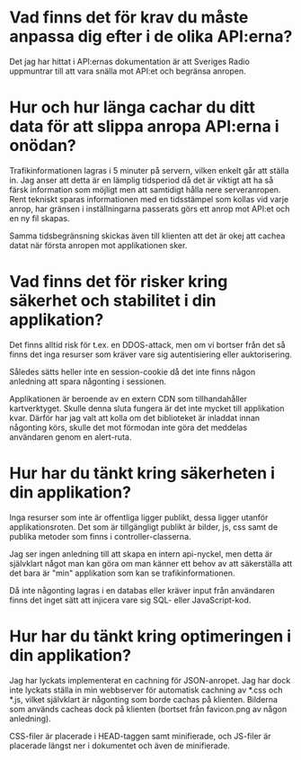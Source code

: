 # Vad finns det för krav du måste anpassa dig efter i de olika API:erna?
Det jag har hittat i API:ernas dokumentation är att Sveriges Radio uppmuntrar till att vara snälla mot API:et och begränsa anropen.

# Hur och hur länga cachar du ditt data för att slippa anropa API:erna i onödan?
Trafikinformationen lagras i 5 minuter på servern, vilken enkelt går att ställa in. Jag anser att detta är en lämplig tidsperiod då det är viktigt att ha så färsk information som möjligt men att samtidigt hålla nere serveranropen. Rent tekniskt sparas informationen med en tidsstämpel som kollas vid varje anrop, har gränsen i inställningarna passerats görs ett anrop mot API:et och en ny fil skapas.

Samma tidsbegränsning skickas även till klienten att det är okej att cachea datat när första anropen mot applikationen sker.

# Vad finns det för risker kring säkerhet och stabilitet i din applikation?
Det finns alltid risk för t.ex. en DDOS-attack, men om vi bortser från det så finns det inga resurser som kräver vare sig autentisiering eller auktorisering. 

Således sätts heller inte en session-cookie då det inte finns någon anledning att spara någonting i sessionen. 

Applikationen är beroende av en extern CDN som tillhandahåller kartverktyget. Skulle denna sluta fungera är det inte mycket till applikation kvar. Därför har jag valt att kolla om det biblioteket är inladdat innan någonting körs, skulle det mot förmodan inte göra det meddelas användaren genom en alert-ruta.

# Hur har du tänkt kring säkerheten i din applikation?
Inga resurser som inte är offentliga ligger publikt, dessa ligger utanför applikationsroten. Det som är tillgängligt publikt är bilder, js, css samt de publika metoder som finns i controller-classerna.

Jag ser ingen anledning till att skapa en intern api-nyckel, men detta är självklart något man kan göra om man känner ett behov av att säkerställa att det bara är "min" applikation som kan se trafikinformationen.

Då inte någonting lagras i en databas eller kräver input från användaren finns det inget sätt att injicera vare sig SQL- eller JavaScript-kod.

# Hur har du tänkt kring optimeringen i din applikation?
Jag har lyckats implementerat en cachning för JSON-anropet. Jag har dock inte lyckats ställa in min webbserver för automatisk cachning av *.css och *.js, vilket självklart är någonting som borde cachas på klienten. Bilderna som används cacheas dock på klienten (bortset från favicon.png av någon anledning).

CSS-filer är placerade i HEAD-taggen samt minifierade, och JS-filer är placerade längst ner i dokumentet och även de minifierade.
